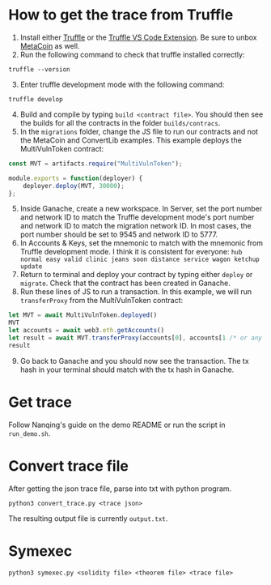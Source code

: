 # How to get the trace from Truffle
1. Install either [Truffle](https://trufflesuite.com/docs/truffle/how-to/install/) or the [Truffle VS Code Extension](https://trufflesuite.com/docs/vscode-ext/quickstart/). Be sure to unbox [MetaCoin](https://trufflesuite.com/docs/truffle/how-to/create-a-project/) as well.
2. Run the following command to check that truffle installed correctly:
```shell
truffle --version
```
3. Enter truffle development mode with the following command:
```shell
truffle develop
```
4. Build and compile by typing ```build <contract file>```. You should then see the builds for all the contracts in the folder ```builds/contracs```. 
5. In the ```migrations``` folder, change the JS file to run our contracts and not the MetaCoin and ConvertLib examples. This example deploys the MultiVulnToken contract:
```js
const MVT = artifacts.require("MultiVulnToken");

module.exports = function(deployer) {
    deployer.deploy(MVT, 30000);
};
```
5. Inside Ganache, create a new workspace. In Server, set the port number and network ID to match the Truffle development mode's port number and network ID to match the migration network ID. In most cases, the port number should be set to 9545 and network ID to 5777.
6. In Accounts & Keys, set the mnemonic to match with the mnemonic from Truffle development mode. I think it is consistent for everyone:
```hub normal easy valid clinic jeans soon distance service wagon ketchup update```
7. Return to terminal and deploy your contract by typing either ```deploy``` or ```migrate```. Check that the contract has been created in Ganache. 
8. Run these lines of JS to run a transaction. In this example, we will run ```transferProxy``` from the MultiVulnToken contract:
```js
let MVT = await MultiVulnToken.deployed()
MVT
let accounts = await web3.eth.getAccounts()
let result = await MVT.transferProxy(accounts[0], accounts[1 /* or any number 1-9*/], 10, 1)
result
```
9. Go back to Ganache and you should now see the transaction. The tx hash in your terminal should match with the tx hash in Ganache.
# Get trace
Follow Nanqing's guide on the demo README or run the script in ```run_demo.sh```.
# Convert trace file
After getting the json trace file, parse into txt with python program.
```shell
python3 convert_trace.py <trace json>
```
The resulting output file is currently ```output.txt```.
# Symexec
```shell
python3 symexec.py <solidity file> <theorem file> <trace file>
```
